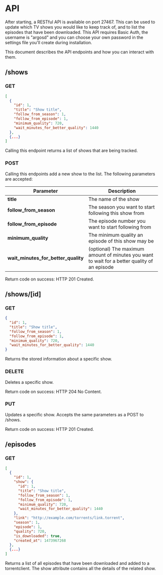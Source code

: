 # API
After starting, a RESTful API is available on port 27467.
This can be used to update which TV shows you would like to keep track of,
and to list the episodes that have been downloaded.
This API requires Basic Auth, the username is "argosd" and you can
choose your own password in the settings file you'll create during installation.

This document describes the API endpoints and how you can interact with them.

## /shows
### GET
```json
[
  {
    "id": 1,
    "title": "Show title",
    "follow_from_season": 1,
    "follow_from_episode": 1,
    "minimum_quality": 720,
    "wait_minutes_for_better_quality": 1440
  },
  {...}
]
```
Calling this endpoint returns a list of shows that are being tracked.

### POST
Calling this endpoints add a new show to the list.
The following parameters are accepted:

Parameter | Description
--------- | -----------
**title** | The name of the show
**follow_from_season** | The season you want to start following this show from
**follow_from_episode** | The episode number you want to start following from  
**minimum_quality** | The minimum quality an episode of this show may be  
**wait_minutes_for_better_quality** | (optional) The maximum amount of minutes you want to wait for a better quality of an episode

Return code on success: HTTP 201 Created.

## /shows/[id]
### GET
```json
{
  "id": 1,
  "title": "Show title",
  "follow_from_season": 1,
  "follow_from_episode": 1,
  "minimum_quality": 720,
  "wait_minutes_for_better_quality": 1440
}
```
Returns the stored information about a specific show.

### DELETE
Deletes a specific show.

Return code on success: HTTP 204 No Content.

### PUT
Updates a specific show. Accepts the same parameters as a POST to /shows.

Return code on success: HTTP 201 Created.

## /episodes
### GET
```json
[
  {
    "id": 1,
    "show": {
      "id": 1,
      "title": "Show title",
      "follow_from_season": 1,
      "follow_from_episode": 1,
      "minimum_quality": 720,
      "wait_minutes_for_better_quality": 1440
    },
    "link": "http://example.com/torrents/link.torrent",
    "season": 1,
    "episode": 1,
    "quality": 720,
    "is_downloaded": true,
    "created_at": 1473967268
  },
  {...}
]
```
Returns a list of all episodes that have been downloaded and added to a torrentclient.
The show attribute contains all the details of the related show.
